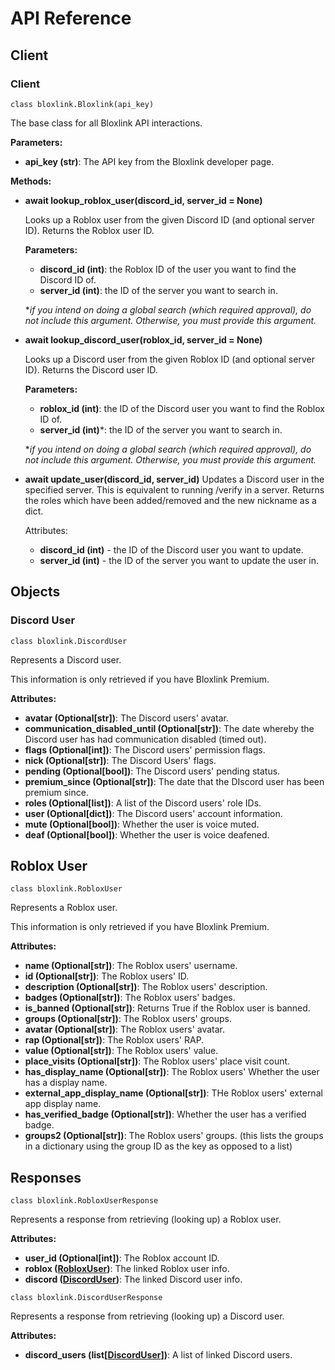 # API Reference

## Client
### Client

`class bloxlink.Bloxlink(api_key)`

The base class for all Bloxlink API interactions.

**Parameters:**
* **api_key (str)**: The API key from the Bloxlink developer page.

**Methods:**
* **await lookup_roblox_user(discord_id, server_id = None)**
    
    Looks up a Roblox user from the given Discord ID (and optional server ID).
    Returns the Roblox user ID.

    **Parameters:**
    * **discord_id (int)**: the Roblox ID of the user you want to find the Discord ID of.
    * **server_id (int)**: the ID of the server you want to search in.
    
    \**if you intend on doing a global search (which required approval), do not include this argument.
    Otherwise, you must provide this argument.*

* **await lookup_discord_user(roblox_id, server_id = None)**

    Looks up a Discord user from the given Roblox ID (and optional server ID).
    Returns the Discord user ID.
    
    **Parameters:**   
    * **roblox_id (int)**: the ID of the Discord user you want to find the Roblox ID of.
    * **server_id (int)***: the ID of the server you want to search in.
    
    \**if you intend on doing a global search (which required approval), do not include this argument.
    Otherwise, you must provide this argument.*

* **await update_user(discord_id, server_id)**
    Updates a Discord user in the specified server. This is equivalent to running /verify in a server.
    Returns the roles which have been added/removed and the new nickname as a dict.
    
    Attributes:
    
    * **discord_id (int)** - the ID of the Discord user you want to update.
    * **server_id (int)** - the ID of the server you want to update the user in.

## Objects
### Discord User
`class bloxlink.DiscordUser`

Represents a Discord user.

This information is only retrieved if you have Bloxlink Premium.

**Attributes:**
* **avatar (Optional[str])**: The Discord users' avatar.
* **communication_disabled_until (Optional[str])**: The date whereby the Discord user has had communication disabled (timed out).
* **flags (Optional[int])**: The Discord users' permission flags.
* **nick (Optional[str])**:  The Discord Users' flags.
* **pending (Optional[bool])**: The Discord users' pending status.
* **premium_since (Optional[str])**: The date that the DIscord user has been premium since.
* **roles (Optional[list])**: A list of the Discord users' role IDs.
* **user (Optional[dict])**: The Discord users' account information.
* **mute (Optional[bool])**: Whether the user is voice muted.
* **deaf (Optional[bool])**: Whether the user is voice deafened.

## Roblox User
`class bloxlink.RobloxUser`

Represents a Roblox user.
    
This information is only retrieved if you have Bloxlink Premium.

**Attributes:**
* **name (Optional[str])**: The Roblox users' username.
* **id (Optional[str])**: The Roblox users' ID.
* **description (Optional[str])**: The Roblox users' description.
* **badges (Optional[str])**: The Roblox users' badges.
* **is_banned (Optional[str])**: Returns True if the Roblox user is banned.
* **groups (Optional[str])**: The Roblox users' groups.
* **avatar (Optional[str])**: The Roblox users' avatar.
* **rap (Optional[str])**: The Roblox users' RAP.
* **value (Optional[str])**: The Roblox users' value.
* **place_visits (Optional[str])**: The Roblox users' place visit count.
* **has_display_name (Optional[str])**: The Roblox users' Whether the user has a display name.
* **external_app_display_name (Optional[str])**: THe Roblox users' external app display name.
* **has_verified_badge (Optional[str])**: Whether the user has a verified badge.
* **groups2 (Optional[str])**: The Roblox users' groups. (this lists the groups in a dictionary using the group ID as the key as opposed to a list)

## Responses
`class bloxlink.RobloxUserResponse`

Represents a response from retrieving (looking up) a Roblox user.

**Attributes:**
* **user_id (Optional[int])**: The Roblox account ID.
* **roblox ([RobloxUser](#roblox-user))**: The linked Roblox user info.
* **discord ([DiscordUser](#discord-user))**: The linked Discord user info.

`class bloxlink.DiscordUserResponse`

Represents a response from retrieving (looking up) a Discord user.

**Attributes:**
* **discord_users (list[[DiscordUser](#discord-user)])**: A list of linked Discord users.